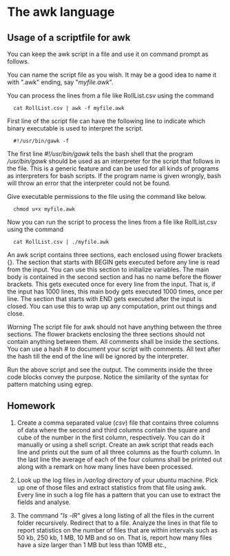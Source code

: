 # The awk language

## Usage of a scriptfile for awk

You can keep the awk script in a file and use it on command prompt as
follows.

You can name the script file as you wish. It may be a good idea to name it with ".awk" ending, say "*myfile.awk*".

You can process the lines from a file like RollList.csv using the command

      cat RollList.csv | awk -f myfile.awk

First line of the script file can have the following line to indicate which binary executable is used to interpret the script.

      #!/usr/bin/gawk -f

The first line *\#!/usr/bin/gawk* tells the bash shell that the program */usr/bin/gawk* should be used as an interpreter for the script that follows in the file. This is a generic feature and can be used for all kinds of programs as interpreters for bash scripts.  If the program name is given wrongly, bash will throw an error that the interpreter could not be found.

Give executable permissions to the file using the command like below.

      chmod u+x myfile.awk

Now you can run the script to process the lines from a file like RollList.csv using the command 

      cat RollList.csv | ./myfile.awk

An awk script contains three sections, each enclosed using flower brackets {}. The section that starts with BEGIN gets executed before any line is read from the input. You can use this section to initialize variables. The main body is contained in the second section and has no name before the flower brackets. This gets executed once for every line from the input. That is, if the input has 1000 lines, this main body gets executed 1000 times, once per line. The section that starts with END gets executed after the input is closed. You can use this to wrap up any computation, print out things and close.

*Warning* The script file for awk should not have anything between the three sections. The flower brackets enclosing the three sections should not contain anything between them. All comments shall be inside the sections. You can use a hash *\#* to document your script with comments. All text after the hash till the end of the line will be ignored by the interpreter.

Run the above script and see the output. The comments inside the three
code blocks convey the purpose. Notice the similarity of the syntax for
pattern matching using egrep.

## Homework

1. Create a comma separated value (*csv*) file that contains three columns of data where the second and third columns contain the square and cube of the number in the first column, respectively. You can do it manually or using a shell script. Create an awk script that reads each line and prints out the sum of all three columns as the fourth column.  In the last line the average of each of the four columns shall be printed out along with a remark on how many lines have been processed.

2. Look up the log files in */var/log* directory of your ubuntu machine. Pick up one of those files and extract statistics from that file using awk. Every line in such a log file has a pattern that you can use to extract the fields and analyse.

3. The command "*ls -lR*" gives a long listing of all the files in the current folder recursively. Redirect that to a file. Analyze the lines in that file to report statistics on the number of files that are within intervals such as 50 kb, 250 kb, 1 MB, 10 MB and so on. That is, report how many files have a size larger than 1 MB but less than 10MB etc.,

